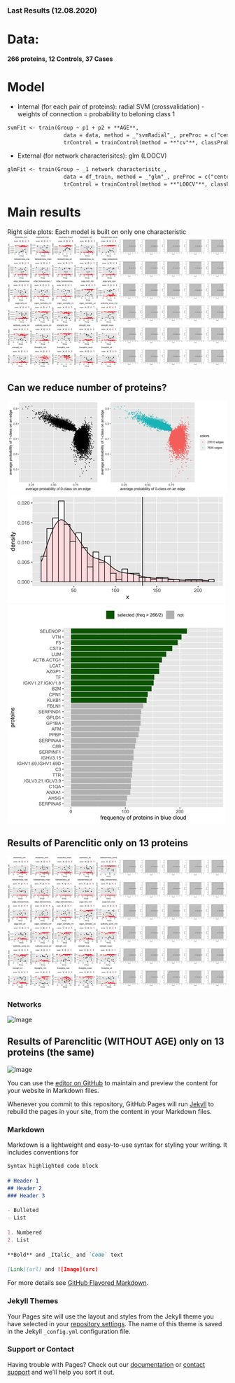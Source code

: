 ### Last Results (12.08.2020)
# Data: 
**266 proteins, 12 Controls, 37 Cases**
# Model
- Internal (for each pair of proteins): radial SVM (crossvalidation) - weights of connection = probability to beloning class 1
```markdown
svmFit <- train(Group ~ p1 + p2 + **AGE**,
                  data = data, method = _"svmRadial"_, preProc = c("center", "scale"),metric = "ROC",
                  trControl = trainControl(method = **"cv"**, classProbs = TRUE, summaryFunction = twoClassSummary))
```
                                           
- External (for network characterisitcs): glm (LOOCV)
```markdown
glmFit <- train(Group ~ _1 network characterisitc_,
                  data = df_train, method = _"glm"_, preProc = c("center", "scale"), metric = "ROC",
                  trControl = trainControl(method = **"LOOCV"**, classProbs = TRUE, summaryFunction = twoClassSummary))
```
# Main results
Right side plots: Each model is built on only one characteristic
![Image](FINAL_FIG_FULL.jpg)
## Can we reduce number of proteins?
![Image](SELECT_EDGES.jpg)
![Image](HIST_FREQ.jpg)
![Image](BAR.jpg)
## Results of Parenclitic only on 13 proteins
![Image](FINAL_FIG_SMALL.jpg)
### Networks
![Image](NETWORKS.PNG)
## Results of Parenclitic (WITHOUT AGE) only on 13 proteins (the same)
![Image](FINAL_FIG_SMALL_WA.PNG)


You can use the [editor on GitHub](https://github.com/TatianaNazarenko/Parenclitic_Classification/edit/master/README.md) to maintain and preview the content for your website in Markdown files.

Whenever you commit to this repository, GitHub Pages will run [Jekyll](https://jekyllrb.com/) to rebuild the pages in your site, from the content in your Markdown files.

### Markdown

Markdown is a lightweight and easy-to-use syntax for styling your writing. It includes conventions for

```markdown
Syntax highlighted code block

# Header 1
## Header 2
### Header 3

- Bulleted
- List

1. Numbered
2. List

**Bold** and _Italic_ and `Code` text

[Link](url) and ![Image](src)
```

For more details see [GitHub Flavored Markdown](https://guides.github.com/features/mastering-markdown/).

### Jekyll Themes

Your Pages site will use the layout and styles from the Jekyll theme you have selected in your [repository settings](https://github.com/TatianaNazarenko/Parenclitic_Classification/settings). The name of this theme is saved in the Jekyll `_config.yml` configuration file.

### Support or Contact

Having trouble with Pages? Check out our [documentation](https://docs.github.com/categories/github-pages-basics/) or [contact support](https://github.com/contact) and we’ll help you sort it out.
